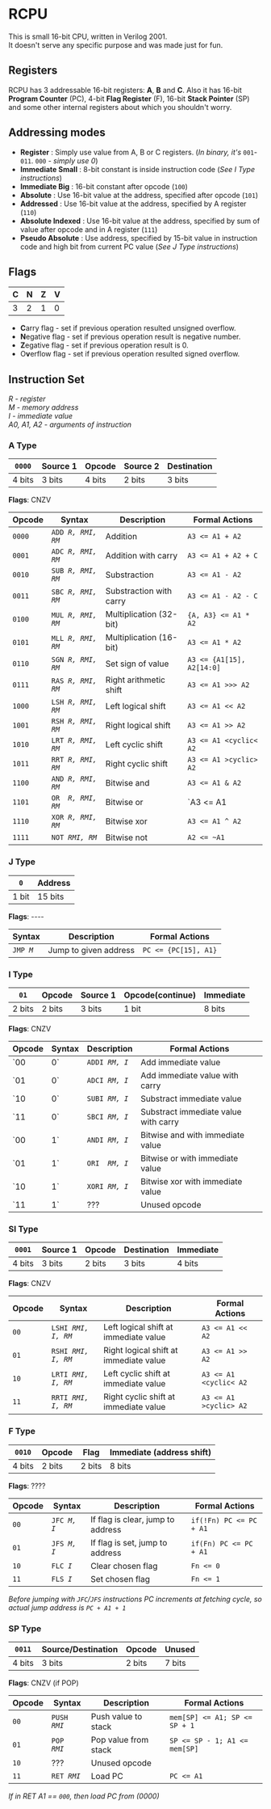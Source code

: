 # RCPU
This is small 16-bit CPU, written in Verilog 2001. <br>
It doesn't serve any specific purpose and was made just for fun.

## Registers
RCPU has 3 addressable 16-bit registers: **A**, **B** and **C**.
Also it has 16-bit **Program Counter** (PC), 4-bit **Flag Register** (F), 16-bit **Stack Pointer** (SP)
and some other internal registers about which you shouldn't worry.

## Addressing modes

- **Register** : Simply use value from A, B or C registers. (_In binary, it's_ `001`-`011`. `000` - _simply use 0_)
- **Immediate Small** : 8-bit constant is inside instruction code (_See I Type instructions_)
- **Immediate Big** : 16-bit constant after opcode (`100`)
- **Absolute** : Use 16-bit value at the address, specified after opcode (`101`)
- **Addressed** : Use 16-bit value at the address, specified by A register (`110`)
- **Absolute Indexed** : Use 16-bit value at the address, specified by sum of value after opcode and in A register (`111`)
- **Pseudo Absolute** : Use address, specified by 15-bit value in instruction code and high bit from current PC value
(_See J Type instructions_)

## Flags

| C | N | Z | V |
|---|---|---|---|
| 3 | 2 | 1 | 0 |

- **C**arry flag - set if previous operation resulted unsigned overflow.
- **N**egative flag - set if previous operation result is negative number.
- **Z**egative flag - set if previous operation result is 0.
- O**v**erflow flag - set if previous operation resulted signed overflow.

## Instruction Set
_R - register <br>
M - memory address <br>
I - immediate value <br>
A0, A1, A2 - arguments of instruction_ <br>

### A Type
| `0000` | Source 1 | Opcode | Source 2 | Destination |
|--------|----------|--------|----------|-------------|
| 4 bits | 3 bits   | 4 bits | 2 bits   | 3 bits      |
**Flags**: CNZV

Opcode |        Syntax        |     Description         | Formal Actions
-------|----------------------|-------------------------|--------------------
`0000` | `ADD `_`R, RMI, RM`_ | Addition                | `A3 <= A1 + A2`
`0001` | `ADC `_`R, RMI, RM`_ | Addition with carry     | `A3 <= A1 + A2 + C`
`0010` | `SUB `_`R, RMI, RM`_ | Substraction            | `A3 <= A1 - A2`
`0011` | `SBC `_`R, RMI, RM`_ | Substraction with carry | `A3 <= A1 - A2 - C`
`0100` | `MUL `_`R, RMI, RM`_ | Multiplication (32-bit) | `{A, A3} <= A1 * A2`
`0101` | `MLL `_`R, RMI, RM`_ | Multiplication (16-bit) | `A3 <= A1 * A2`
`0110` | `SGN `_`R, RMI, RM`_ | Set sign of value       | `A3 <= {A1[15], A2[14:0]`
`0111` | `RAS `_`R, RMI, RM`_ | Right arithmetic shift  | `A3 <= A1 >>> A2`
`1000` | `LSH `_`R, RMI, RM`_ | Left logical shift      | `A3 <= A1 << A2`
`1001` | `RSH `_`R, RMI, RM`_ | Right logical shift     | `A3 <= A1 >> A2`
`1010` | `LRT `_`R, RMI, RM`_ | Left cyclic shift       | `A3 <= A1 <cyclic< A2`
`1011` | `RRT `_`R, RMI, RM`_ | Right cyclic shift      | `A3 <= A1 >cyclic> A2`
`1100` | `AND `_`R, RMI, RM`_ | Bitwise and             | `A3 <= A1 & A2`
`1101` | `OR  `_`R, RMI, RM`_ | Bitwise or              | `A3 <= A1 | A2`
`1110` | `XOR `_`R, RMI, RM`_ | Bitwise xor             | `A3 <= A1 ^ A2`
`1111` | `NOT `_`RMI, RM`_    | Bitwise not             | `A2 <= ~A1`

### J Type
|  `0`  | Address |
|-------|---------|
| 1 bit | 15 bits |
**Flags**: ----

  Syntax     |     Description                | Formal Actions
-------------|--------------------------------|--------------------
 `JMP `_`M`_ | Jump to given address          | `PC <= {PC[15], A1}`

### I Type
|  `01`  | Opcode | Source 1 | Opcode(continue) | Immediate |
|--------|--------|----------|------------------|-----------|
| 2 bits | 2 bits |  3 bits  | 1 bit            | 8 bits    |
**Flags**: CNZV

Opcode |     Syntax       |     Description                | Formal Actions
-------|------------------|--------------------------------------|--------------------
`00|0` | `ADDI `_`RM, I`_ | Add immediate value                  | `A1 <= A1 + A2`
`01|0` | `ADCI `_`RM, I`_ | Add immediate value with carry       | `A1 <= A1 + A2 + C`
`10|0` | `SUBI `_`RM, I`_ | Substract immediate value            | `A1 <= A1 - A2`
`11|0` | `SBCI `_`RM, I`_ | Substract immediate value with carry | `A1 <= A1 - A2 - C`
`00|1` | `ANDI `_`RM, I`_ | Bitwise and with immediate value     | `A1 <= A1 & A2`
`01|1` | `ORI  `_`RM, I`_ | Bitwise or with immediate value      | `A1 <= A1 | A2`
`10|1` | `XORI `_`RM, I`_ | Bitwise xor with immediate value     | `A1 <= A1 ^ A2`
`11|1` | ???              | Unused opcode                        |

### SI Type
| `0001` | Source 1 | Opcode | Destination | Immediate |
|--------|----------|--------|-------------|-----------|
| 4 bits |  3 bits  | 2 bits |   3 bits    |   4 bits  |
**Flags**: CNZV

Opcode |     Syntax            |     Description                        | Formal Actions
-------|-----------------------|----------------------------------------|--------------------
`00`   | `LSHI `_`RMI, I, RM`_ | Left logical shift at immediate value  | `A3 <= A1 << A2`
`01`   | `RSHI `_`RMI, I, RM`_ | Right logical shift at immediate value | `A3 <= A1 >> A2`
`10`   | `LRTI `_`RMI, I, RM`_ | Left cyclic shift at immediate value   | `A3 <= A1 <cyclic< A2`
`11`   | `RRTI `_`RMI, I, RM`_ | Right cyclic shift at immediate value  | `A3 <= A1 >cyclic> A2`

### F Type
| `0010` | Opcode |  Flag  | Immediate (address shift) |
|--------|--------|--------|---------------------------|
| 4 bits | 2 bits | 2 bits |          8 bits           |
**Flags**: ????

Opcode |   Syntax       |     Description                   | Formal Actions
-------|----------------|-----------------------------------|--------------------
`00`   | `JFC `_`M, I`_ | If flag is clear, jump to address | `if(!Fn) PC <= PC + A1`
`01`   | `JFS `_`M, I`_ | If flag is set, jump to address   | `if(Fn) PC <= PC + A1`
`10`   | `FLC `_`I`_    | Clear chosen flag                 | `Fn <= 0`
`11`   | `FLS `_`I`_    | Set chosen flag                   | `Fn <= 1`

_Before jumping with `JFC`/`JFS` instructions PC increments at fetching cycle, so actual jump address is `PC + A1 + 1`_

### SP Type
| `0011` | Source/Destination | Opcode | Unused |
|--------|--------------------|--------|--------|
| 4 bits |       3 bits       | 2 bits | 7 bits |
**Flags**: CNZV (if POP)

Opcode |   Syntax       |     Description      | Formal Actions
-------|----------------|----------------------|--------------------
`00`   | `PUSH `_`RMI`_ | Push value to stack  | `mem[SP] <= A1; SP <= SP + 1`
`01`   | `POP  `_`RMI`_ | Pop value from stack | `SP <= SP - 1; A1 <= mem[SP]`
`10`   | ???            | Unused opcode        |
`11`   | `RET `_`RMI`_  | Load PC              | `PC <= A1`

_If in RET A1 == `000`, then load PC from (0000)_
